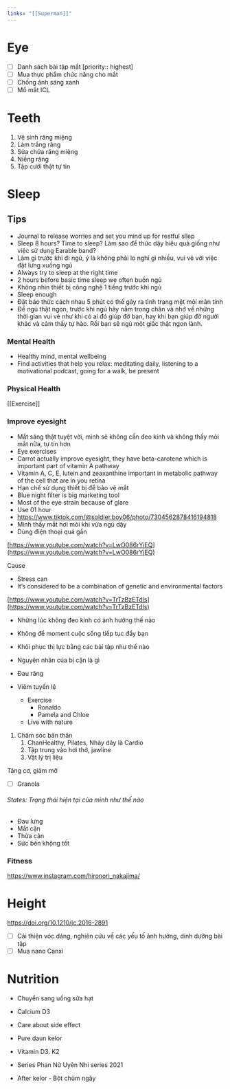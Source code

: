 ```yaml
---
links: "[[Superman]]"
---
```

# Eye

- [ ] Danh sách bài tập mắt [priority:: highest]
- [ ] Mua thực phẩm chức năng cho mắt
- [ ] Chống ánh sáng xanh
- [ ] Mổ mắt ICL

# Teeth

1. Vệ sinh răng miệng
2. Làm trắng răng
3. Sửa chữa răng miệng
4. Niềng răng
5. Tập cười thật tự tin

# Sleep

## Tips

- Journal to release worries and set you mind up for restful sllep
- Sleep 8 hours? Time to sleep? Làm sao để thức dậy hiệu quả giống như việc sử dụng Earable band?
- Làm gì trước khi đi ngủ, ý là không phải lo nghĩ gì nhiều, vui vẻ với việc đặt lưng xuống ngủ
- Always try to sleep at the right time
- 2 hours before basic time sleep we often buồn ngủ
- Không nhìn thiết bị công nghệ 1 tiếng trước khi ngủ
- Sleep enough
- Đặt báo thức cách nhau 5 phút có thể gây ra tình trạng mệt mỏi mãn tính
- Để ngủ thật ngon, trước khi ngủ hãy nằm trong chăn và nhớ về những thời gian vui vẻ như khi có ai đó giúp đỡ bạn, hay khi bạn giúp đỡ người khác và cảm thấy tự hào. Rồi bạn sẽ ngủ một giấc thật ngon lành.

### Mental Health

- Healthy mind, mental wellbeing
- Find activities that help you relax: meditating daily, listening to a motivational podcast, going for a walk, be present

### Physical Health

[[Exercise]]

### Improve eyesight

- Mắt sáng thật tuyệt vời, mình sẽ không cần đeo kính và không thấy mỏi mắt nữa, tự tin hơn
- Eye exercises
- Carrot actually improve eyesight, they have beta-carotene which is important part of vitamin A pathway
- Vitamin A, C, E, lutein and zeaxanthine important in metabolic pathway of the cell that are in you retina
- Hạn chế sử dụng thiết bị để bảo vệ mắt
- Blue night filter is big marketing tool
- Most of the eye strain because of glare
- Use 01 hour
- https://www.tiktok.com/@soldier.boy06/photo/7304562878416194818
- Mình thấy mắt hơi mỏi khi vừa ngủ dậy
- Dùng điện thoại quá gần

[https://www.youtube.com/watch?v=LwO086rYjEQ](https://www.youtube.com/watch?v=LwO086rYjEQ)

Cause

- Stress can
- It’s considered to be a combination of genetic and environmental factors

[https://www.youtube.com/watch?v=TrTzBzETdls](https://www.youtube.com/watch?v=TrTzBzETdls)

- Những lúc không đeo kính có ảnh hưởng thế nào
- Không để moment cuộc sống tiếp tục đẩy bạn
- Khôi phục thị lực bằng các bài tập như thế nào
- Nguyên nhân của bị cận là gì
- Đau răng
- Viêm tuyến lệ

    - Exercise
        - Ronaldo
        - Pamela and Chloe
    - Live with nature

1. Chăm sóc bản thân
    1. ChanHealthy, Pilates, Nhày dây là Cardio
    2. Tập trung vào hơi thở, jawline
    3. Vật lý trị liệu

Tâng cơ, giảm mỡ

- [ ] Granola 
###### States: Trạng thái hiện tại của mình như thế nào

- Đau lưng
- Mắt cận
- Thừa cân
- Sức bền không tốt

### Fitness

https://www.instagram.com/hironori_nakajima/

# Height

https://doi.org/10.1210/jc.2016-2891

- [ ] Cải thiện vóc dáng, nghiên cứu về các yếu tố ảnh hưởng, dinh dưỡng bài tập
- [ ] Mua nano Canxi

# Nutrition

- Chuyển sang uống sữa hạt



- Calcium D3
- Care about side effect
- Pure daun kelor
- Vitamin D3. K2
- Series Phan Nữ Uyên Nhi series 2021
- After kelor - Bột chùm ngây
